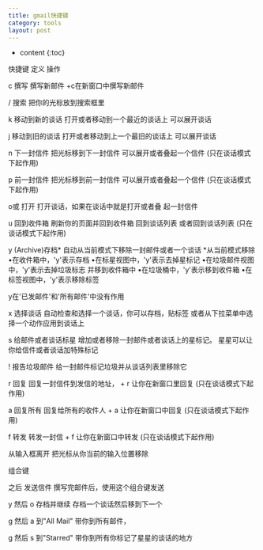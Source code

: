 ```yaml
---
title: gmail快捷键
category: tools
layout: post
---
```

* content
{:toc}


快捷键 定义 操作

c 撰写 撰写新邮件
<shift>+c在新窗口中撰写新邮件

/ 搜索 把你的光标放到搜索框里

k 移动到新的谈话 打开或者移动到一个最近的谈话上
<Enter>可以展开谈话

j 移动到旧的谈话 打开或者移动到上一个最旧的谈话上
<Enter>可以展开谈话

n 下一封信件 把光标移到下一封信件
<Enter>可以展开或者叠起一个信件
(只在谈话模式下起作用)

p 前一封信件 把光标移到前一封信件
<Enter>可以展开或者叠起一个信件
(只在谈话模式下起作用)

o或<Enter> 打开 打开谈话，如果在谈话中就是打开或者叠
起一封信件

u 回到收件箱 刷新你的页面并回到收件箱
回到谈话列表 或者回到谈话列表
(只在谈话模式下起作用)

y (Archive)存档* 自动从当前模式下移除一封邮件或者一个谈话
*从当前模式移除 •在收件箱中，'y'表示存档
•在标星视图中，'y'表示去掉星标记
•在垃圾邮件视图中，'y'表示去掉垃圾标志
并移到收件箱中
•在垃圾桶中，'y'表示移到收件箱
•在标签视图中，'y'表示移除标签

y在'已发邮件'和'所有邮件'中没有作用

x 选择谈话 自动检查和选择一个谈话，你可以存档，贴标签
或者从下拉菜单中选择一个动作应用到谈话上

s 给邮件或者谈话标星 增加或者移除一封邮件或者谈话上的星标记。
星星可以让你给信件或者谈话加特殊标记

! 报告垃圾邮件 给一封邮件标记垃圾并从谈话列表里移除它

r 回复 回复一封信件到发信的地址，
<shift> + r 让你在新窗口里回复
(只在谈话模式下起作用)

a 回复所有 回复给所有的收件人
<shift> + a 让你在新窗口中回复
(只在谈话模式下起作用)

f 转发 转发一封信
<shift> + f 让你在新窗口中转发
(只在谈话模式下起作用)

<ESC> 从输入框离开 把光标从你当前的输入位置移除



组合键

<tab>之后<Enter> 发送信件 撰写完邮件后，使用这个组合键发送

y 然后 o 存档并继续 存档一个谈话然后移到下一个

g 然后 a 到"All Mail" 带你到所有邮件，

g 然后 s 到"Starred" 带你到所有你标记了星星的谈话的地方
